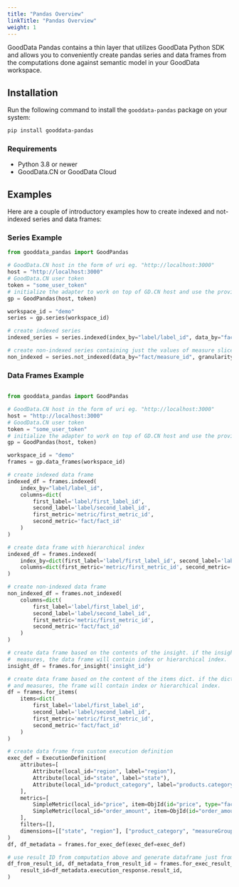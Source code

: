 ```yaml
---
title: "Pandas Overview"
linkTitle: "Pandas Overview"
weight: 1
---
```


GoodData Pandas contains a thin layer that utilizes GoodData Python SDK and allows you to conveniently create pandas series and  data frames from the computations done against semantic model in your GoodData workspace.


## Installation


Run the following command to install the ``gooddata-pandas`` package on your system:

```bash
pip install gooddata-pandas
```

### Requirements

- Python 3.8 or newer
- GoodData.CN or GoodData Cloud



## Examples
Here are a couple of introductory examples how to create indexed and not-indexed series and data frames:

### Series Example
```python
from gooddata_pandas import GoodPandas

# GoodData.CN host in the form of uri eg. "http://localhost:3000"
host = "http://localhost:3000"
# GoodData.CN user token
token = "some_user_token"
# initialize the adapter to work on top of GD.CN host and use the provided authentication token
gp = GoodPandas(host, token)

workspace_id = "demo"
series = gp.series(workspace_id)

# create indexed series
indexed_series = series.indexed(index_by="label/label_id", data_by="fact/measure_id")

# create non-indexed series containing just the values of measure sliced by elements of the label
non_indexed = series.not_indexed(data_by="fact/measure_id", granularity="label/label_id")
```

### Data Frames Example


```python

from gooddata_pandas import GoodPandas

# GoodData.CN host in the form of uri eg. "http://localhost:3000"
host = "http://localhost:3000"
# GoodData.CN user token
token = "some_user_token"
# initialize the adapter to work on top of GD.CN host and use the provided authentication token
gp = GoodPandas(host, token)

workspace_id = "demo"
frames = gp.data_frames(workspace_id)

# create indexed data frame
indexed_df = frames.indexed(
    index_by="label/label_id",
    columns=dict(
        first_label='label/first_label_id',
        second_label='label/second_label_id',
        first_metric='metric/first_metric_id',
        second_metric='fact/fact_id'
    )
)

# create data frame with hierarchical index
indexed_df = frames.indexed(
    index_by=dict(first_label='label/first_label_id', second_label='label/second_label_id'),
    columns=dict(first_metric='metric/first_metric_id', second_metric='fact/fact_id')
)

# create non-indexed data frame
non_indexed_df = frames.not_indexed(
    columns=dict(
        first_label='label/first_label_id',
        second_label='label/second_label_id',
        first_metric='metric/first_metric_id',
        second_metric='fact/fact_id'
    )
)

# create data frame based on the contents of the insight. if the insight contains labels and
#  measures, the data frame will contain index or hierarchical index.
insight_df = frames.for_insight('insight_id')

# create data frame based on the content of the items dict. if the dict contains both labels
# and measures, the frame will contain index or hierarchical index.
df = frames.for_items(
    items=dict(
        first_label='label/first_label_id',
        second_label='label/second_label_id',
        first_metric='metric/first_metric_id',
        second_metric='fact/fact_id'
    )
)

# create data frame from custom execution definition
exec_def = ExecutionDefinition(
    attributes=[
        Attribute(local_id="region", label="region"),
        Attribute(local_id="state", label="state"),
        Attribute(local_id="product_category", label="products.category"),
    ],
    metrics=[
        SimpleMetric(local_id="price", item=ObjId(id="price", type="fact")),
        SimpleMetric(local_id="order_amount", item=ObjId(id="order_amount", type="metric")),
    ],
    filters=[],
    dimensions=[["state", "region"], ["product_category", "measureGroup"]],
)
df, df_metadata = frames.for_exec_def(exec_def=exec_def)

# use result ID from computation above and generate dataframe just from it
df_from_result_id, df_metadata_from_result_id = frames.for_exec_result_id(
    result_id=df_metadata.execution_response.result_id,
)
```
